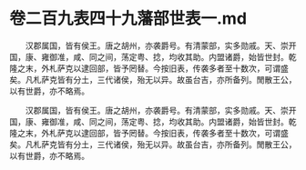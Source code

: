 # 卷二百九表四十九藩部世表一.md

　　汉郡属国，皆有侯王。唐之胡州，亦袭爵号。有清蒙部，实多勋戚。天、崇开国，康、雍御准，咸、同之间，荡定粤、捻，均收其助。内盟诸爵，始皆世封。乾隆之末，外札萨克以逮回部，皆予罔替。今按旧表，传袭多者至十数次，可谓盛矣。凡札萨克皆有分土，三代诸侯，殆无以异。故虽台吉，亦所备列。閒散王公，以有世爵，亦不略焉。

　　汉郡属国，皆有侯王。唐之胡州，亦袭爵号。有清蒙部，实多勋戚。天、崇开国，康、雍御准，咸、同之间，荡定粤、捻，均收其助。内盟诸爵，始皆世封。乾隆之末，外札萨克以逮回部，皆予罔替。今按旧表，传袭多者至十数次，可谓盛矣。凡札萨克皆有分土，三代诸侯，殆无以异。故虽台吉，亦所备列。閒散王公，以有世爵，亦不略焉。